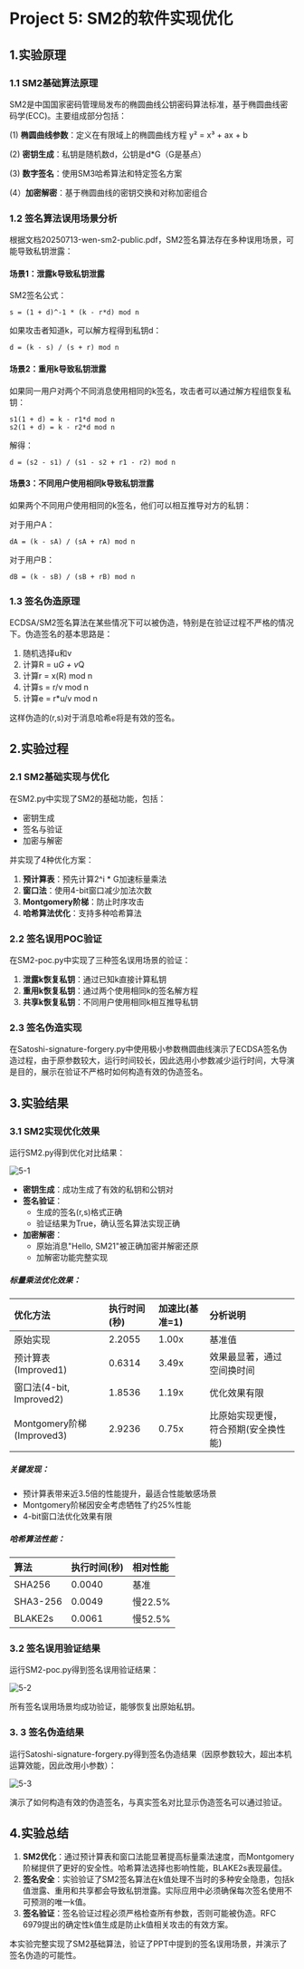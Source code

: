 # Project 5: SM2的软件实现优化 

## 1.实验原理

### 1.1 SM2基础算法原理

SM2是中国国家密码管理局发布的椭圆曲线公钥密码算法标准，基于椭圆曲线密码学(ECC)。主要组成部分包括：

(1)  **椭圆曲线参数**：定义在有限域上的椭圆曲线方程 y² = x³ + ax + b

(2)  **密钥生成**：私钥是随机数d，公钥是d*G（G是基点）

(3)  **数字签名**：使用SM3哈希算法和特定签名方案

(4）**加密解密**：基于椭圆曲线的密钥交换和对称加密组合

### 1.2 签名算法误用场景分析

根据文档20250713-wen-sm2-public.pdf，SM2签名算法存在多种误用场景，可能导致私钥泄露：

#### 场景1：泄露k导致私钥泄露

SM2签名公式：
```
s = (1 + d)^-1 * (k - r*d) mod n
```

如果攻击者知道k，可以解方程得到私钥d：
```
d = (k - s) / (s + r) mod n
```

#### 场景2：重用k导致私钥泄露

如果同一用户对两个不同消息使用相同的k签名，攻击者可以通过解方程组恢复私钥：

```
s1(1 + d) = k - r1*d mod n
s2(1 + d) = k - r2*d mod n
```

解得：
```
d = (s2 - s1) / (s1 - s2 + r1 - r2) mod n
```

#### 场景3：不同用户使用相同k导致私钥泄露

如果两个不同用户使用相同的k签名，他们可以相互推导对方的私钥：

对于用户A：
```
dA = (k - sA) / (sA + rA) mod n
```

对于用户B：
```
dB = (k - sB) / (sB + rB) mod n
```

### 1.3 签名伪造原理

ECDSA/SM2签名算法在某些情况下可以被伪造，特别是在验证过程不严格的情况下。伪造签名的基本思路是：

1. 随机选择u和v
2. 计算R = u*G + v*Q
3. 计算r = x(R) mod n
4. 计算s = r/v mod n
5. 计算e = r*u/v mod n

这样伪造的(r,s)对于消息哈希e将是有效的签名。

## 2.实验过程

### 2.1 SM2基础实现与优化

在SM2.py中实现了SM2的基础功能，包括：
- 密钥生成
- 签名与验证
- 加密与解密

并实现了4种优化方案：
1. **预计算表**：预先计算2^i * G加速标量乘法
2. **窗口法**：使用4-bit窗口减少加法次数
3. **Montgomery阶梯**：防止时序攻击
4. **哈希算法优化**：支持多种哈希算法

### 2.2  签名误用POC验证

在SM2-poc.py中实现了三种签名误用场景的验证：

1. **泄露k恢复私钥**：通过已知k直接计算私钥
2. **重用k恢复私钥**：通过两个使用相同k的签名解方程
3. **共享k恢复私钥**：不同用户使用相同k相互推导私钥

### 2.3  签名伪造实现

在Satoshi-signature-forgery.py中使用极小参数椭圆曲线演示了ECDSA签名伪造过程，由于原参数较大，运行时间较长，因此选用小参数减少运行时间，大导演是目的，展示在验证不严格时如何构造有效的伪造签名。

## 3.实验结果

### 3.1 SM2实现优化效果

运行SM2.py得到优化对比结果：

![5-1](C:\Users\31858\Desktop\5-1.png)

- **密钥生成**：成功生成了有效的私钥和公钥对
- **签名验证**：
  - 生成的签名(r,s)格式正确
  - 验证结果为True，确认签名算法实现正确
- **加密解密**：
  - 原始消息"Hello, SM21"被正确加密并解密还原
  - 加解密功能完整实现

##### 标量乘法优化效果：

| 优化方法                  | 执行时间(秒) | 加速比(基准=1) | 分析说明                             |
| :------------------------ | :----------- | :------------- | :----------------------------------- |
| 原始实现                  | 2.2055       | 1.00x          | 基准值                               |
| 预计算表(Improved1)       | 0.6314       | 3.49x          | 效果最显著，通过空间换时间           |
| 窗口法(4-bit, Improved2)  | 1.8536       | 1.19x          | 优化效果有限                         |
| Montgomery阶梯(Improved3) | 2.9236       | 0.75x          | 比原始实现更慢，符合预期(安全换性能) |

##### **关键发现**：

- 预计算表带来近3.5倍的性能提升，最适合性能敏感场景
- Montgomery阶梯因安全考虑牺牲了约25%性能
- 4-bit窗口法优化效果有限

##### 哈希算法性能：

| 算法     | 执行时间(秒) | 相对性能 |
| :------- | :----------- | :------- |
| SHA256   | 0.0040       | 基准     |
| SHA3-256 | 0.0049       | 慢22.5%  |
| BLAKE2s  | 0.0061       | 慢52.5%  |

### 3.2  签名误用验证结果

运行SM2-poc.py得到签名误用验证结果：

![5-2](C:\Users\31858\Desktop\5-2.png)

所有签名误用场景均成功验证，能够恢复出原始私钥。

### 3. 3 签名伪造结果

运行Satoshi-signature-forgery.py得到签名伪造结果（因原参数较大，超出本机运算效能，因此改用小参数）：

![5-3](C:\Users\31858\Desktop\5-3.png)

演示了如何构造有效的伪造签名，与真实签名对比显示伪造签名可以通过验证。

## 4.实验总结

1. **SM2优化**：通过预计算表和窗口法能显著提高标量乘法速度，而Montgomery阶梯提供了更好的安全性。哈希算法选择也影响性能，BLAKE2s表现最佳。
2. **签名安全**：实验验证了SM2签名算法在k值处理不当时的多种安全隐患，包括k值泄露、重用和共享都会导致私钥泄露。实际应用中必须确保每次签名使用不可预测的唯一k值。
3. **签名验证**：签名验证过程必须严格检查所有参数，否则可能被伪造。RFC 6979提出的确定性k值生成是防止k值相关攻击的有效方案。

本实验完整实现了SM2基础算法，验证了PPT中提到的签名误用场景，并演示了签名伪造的可能性。

